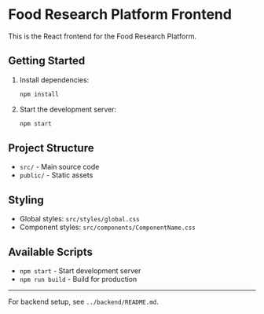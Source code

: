 # Food Research Platform Frontend

This is the React frontend for the Food Research Platform.

## Getting Started

1. Install dependencies:
   ```sh
   npm install
   ```
2. Start the development server:
   ```sh
   npm start
   ```

## Project Structure
- `src/` - Main source code
- `public/` - Static assets

## Styling
- Global styles: `src/styles/global.css`
- Component styles: `src/components/ComponentName.css`

## Available Scripts
- `npm start` - Start development server
- `npm run build` - Build for production

---

For backend setup, see `../backend/README.md`.

